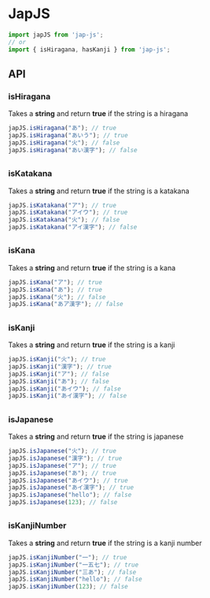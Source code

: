 # JapJS

```javascript
import japJS from 'jap-js';
// or
import { isHiragana, hasKanji } from 'jap-js';
```

## API

### isHiragana
Takes a **string** and return **true** if the string is a hiragana

```javascript
japJS.isHiragana("あ"); // true
japJS.isHiragana("あいう"); // true
japJS.isHiragana("火"); // false
japJS.isHiragana("あい漢字"); // false
```

## 

### isKatakana
Takes a **string** and return **true** if the string is a katakana

```javascript
japJS.isKatakana("ア"); // true
japJS.isKatakana("アイウ"); // true
japJS.isKatakana("火"); // false
japJS.isKatakana("アイ漢字"); // false
```

## 

### isKana
Takes a **string** and return **true** if the string is a kana

```javascript
japJS.isKana("ア"); // true
japJS.isKana("あ"); // true
japJS.isKana("火"); // false
japJS.isKana("あア漢字"); // false
```

## 

### isKanji
Takes a **string** and return **true** if the string is a kanji

```javascript
japJS.isKanji("火"); // true
japJS.isKanji("漢字"); // true
japJS.isKanji("ア"); // false
japJS.isKanji("あ"); // false
japJS.isKanji("あイウ"); // false
japJS.isKanji("あイ漢字"); // false
```

## 

### isJapanese
Takes a **string** and return **true** if the string is japanese

```javascript
japJS.isJapanese("火"); // true
japJS.isJapanese("漢字"); // true
japJS.isJapanese("ア"); // true
japJS.isJapanese("あ"); // true
japJS.isJapanese("あイウ"); // true
japJS.isJapanese("あイ漢字"); // true
japJS.isJapanese("hello"); // false
japJS.isJapanese(123); // false
```

## 

### isKanjiNumber
Takes a **string** and return **true** if the string is a kanji number

```javascript
japJS.isKanjiNumber("一"); // true
japJS.isKanjiNumber("一五七"); // true
japJS.isKanjiNumber("三あ"); // false
japJS.isKanjiNumber("hello"); // false
japJS.isKanjiNumber(123); // false
```

## 